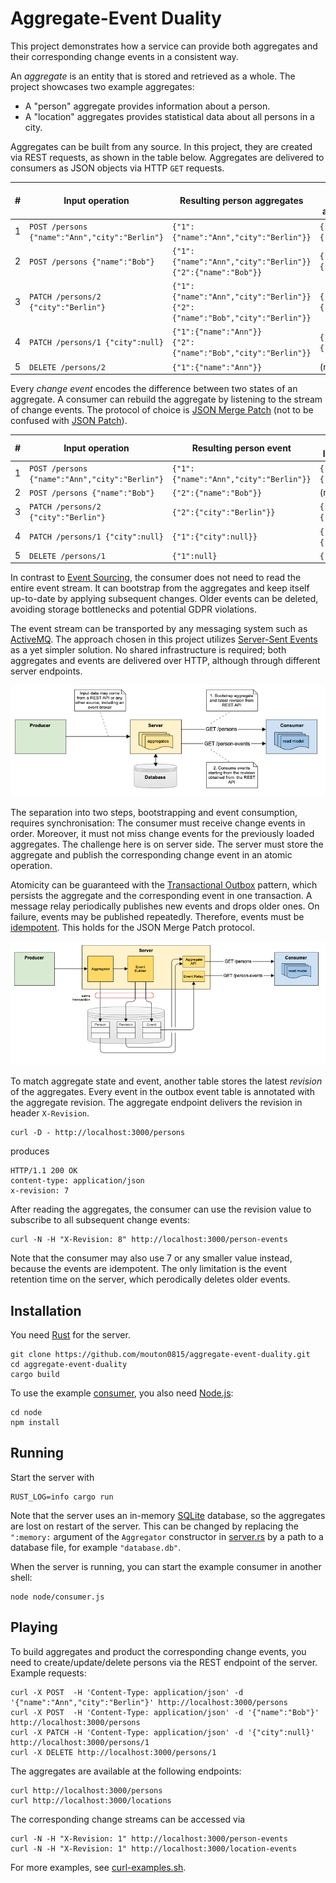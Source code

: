 # Aggregate-Event Duality

This project demonstrates how a service can provide both aggregates and their corresponding change events
in a consistent way.

An _aggregate_ is an entity that is stored and retrieved as a whole. The project showcases two example aggregates:
* A "person" aggregate provides information about a person.
* A "location" aggregates provides statistical data about all persons in a city.

Aggregates can be built from any source. In this project, they are created via REST requests, as shown in the table below.
Aggregates are delivered to consumers as JSON objects via HTTP ``GET`` requests.

| #   | Input operation                                  | Resulting person aggregates                                                           | Resulting location aggregates |
|-----|--------------------------------------------------|---------------------------------------------------------------------------------------|-------------------------------|
| 1   | ``POST /persons {"name":"Ann","city":"Berlin"}`` | ``{"1":{"name":"Ann","city":"Berlin"}}``                                              | ``{"Berlin":{"total":1}}``    |
| 2   | ``POST /persons {"name":"Bob"}``                 | ``{"1":{"name":"Ann","city":"Berlin"}}``<br/>``{"2":{"name":"Bob"}}``                 | ``{"Berlin":{"total":1}}``    |
| 3   | ``PATCH /persons/2 {"city":"Berlin"}``           | ``{"1":{"name":"Ann","city":"Berlin"}}``<br/>``{"2":{"name":"Bob","city":"Berlin"}}`` | ``{"Berlin":{"total":2}}``    |
| 4   | ``PATCH /persons/1 {"city":null}``               | ``{"1":{"name":"Ann"}}``<br/>``{"2":{"name":"Bob","city":"Berlin"}}``                 | ``{"Berlin":{"total":1}}``    |
| 5   | ``DELETE /persons/2``                            | ``{"1":{"name":"Ann"}}``                                                              | (none)                        |

Every _change event_ encodes the difference between two states of an aggregate.
A consumer can rebuild the aggregate by listening to the stream of change events.
The protocol of choice is [JSON Merge Patch](https://www.rfc-editor.org/rfc/rfc7386)
(not to be confused with [JSON Patch](https://jsonpatch.com)).

| #   | Input operation                                  | Resulting person event                   | Resulting location event   |
|-----|--------------------------------------------------|------------------------------------------|----------------------------|
| 1   | ``POST /persons {"name":"Ann","city":"Berlin"}`` | ``{"1":{"name":"Ann","city":"Berlin"}}`` | ``{"Berlin":{"total":1}}`` |
| 2   | ``POST /persons {"name":"Bob"}``                 | ``{"2":{"name":"Bob"}}``                 | (none)                     |
| 3   | ``PATCH /persons/2 {"city":"Berlin"}``           | ``{"2":{"city":"Berlin"}}``              | ``{"Berlin":{"total":2}}`` |
| 4   | ``PATCH /persons/1 {"city":null}``               | ``{"1":{"city":null}}``                  | ``{"Berlin":{"total":1}}`` |
| 5   | ``DELETE /persons/1``                            | ``{"1":null}``                           | ``{"Berlin":null}``        |

In contrast to [Event Sourcing](https://martinfowler.com/eaaDev/EventSourcing.html),
the consumer does not need to read the entire event stream.
It can bootstrap from the aggregates and keep itself up-to-date by applying subsequent changes.
Older events can be deleted, avoiding storage bottlenecks and potential GDPR violations.

The event stream can be transported by any messaging system such as [ActiveMQ](https://activemq.apache.org).
The approach chosen in this project utilizes [Server-Sent Events](https://developer.mozilla.org/en-US/docs/Web/API/Server-sent_events)
as a yet simpler solution. No shared infrastructure is required; both aggregates and events are delivered over HTTP,
although through different server endpoints.

![Aggregate-and-Event Server with two endpoints](architecture.png)
 
The separation into two steps, bootstrapping and event consumption, requires synchronisation:
The consumer must receive change events in order. Moreover, it must not miss change events for the previously
loaded aggregates. The challenge here is on server side. The server must store the aggregate and publish
the corresponding change event in an atomic operation.

Atomicity can be guaranteed with the [Transactional Outbox](https://microservices.io/patterns/data/transactional-outbox.html)
pattern, which persists the aggregate and the corresponding event in one transaction.
A message relay periodically publishes new events and drops older ones.
On failure, events may be published repeatedly.
Therefore, events must be [idempotent](https://en.wikipedia.org/wiki/Idempotence).
This holds for the JSON Merge Patch protocol.

![Transactional Outbox pattern](outbox-pattern.png)

To match aggregate state and event, another table stores the latest _revision_ of the aggregates.
Every event in the outbox event table is annotated with the aggregate revision.
The aggregate endpoint delivers the revision in header ``X-Revision``.
```shell
curl -D - http://localhost:3000/persons
```
produces
```shell
HTTP/1.1 200 OK
content-type: application/json
x-revision: 7
```
After reading the aggregates, the consumer can use the revision value to subscribe to all subsequent change events:
```shell
curl -N -H "X-Revision: 8" http://localhost:3000/person-events
```
Note that the consumer may also use 7 or any smaller value instead, because the events are idempotent.
The only limitation is the event retention time on the server, which perodically deletes older events.

## Installation
You need [Rust](https://www.rust-lang.org/tools/install) for the server.
```shell
git clone https://github.com/mouton0815/aggregate-event-duality.git
cd aggregate-event-duality
cargo build
```
To use the example [consumer](node/consumer.js), you also need [Node.js](https://nodejs.org/en/):
```shell
cd node
npm install
```

## Running
Start the server with
```shell
RUST_LOG=info cargo run
```
Note that the server uses an in-memory [SQLite](https://www.sqlite.org/index.html) database,
so the aggregates are lost on restart of the server. This can be changed by replacing the ``":memory:``
argument of the ``Aggregator`` constructor in [server.rs](src/bin/server.rs) by a path to a database file,
for example ``"database.db"``.

When the server is running, you can start the example consumer in another shell:
```shell
node node/consumer.js
```

## Playing
To build aggregates and product the corresponding change events,
you need to create/update/delete persons via the REST endpoint of the server.
Example requests:
```shell
curl -X POST  -H 'Content-Type: application/json' -d '{"name":"Ann","city":"Berlin"}' http://localhost:3000/persons
curl -X POST  -H 'Content-Type: application/json' -d '{"name":"Bob"}' http://localhost:3000/persons
curl -X PATCH -H 'Content-Type: application/json' -d '{"city":null}' http://localhost:3000/persons/1
curl -X DELETE http://localhost:3000/persons/1
```
The aggregates are available at the following endpoints:
```shell
curl http://localhost:3000/persons
curl http://localhost:3000/locations
```
The corresponding change streams can be accessed via
```shell
curl -N -H "X-Revision: 1" http://localhost:3000/person-events
curl -N -H "X-Revision: 1" http://localhost:3000/location-events
```
For more examples, see [curl-examples.sh](curl-examples.sh).